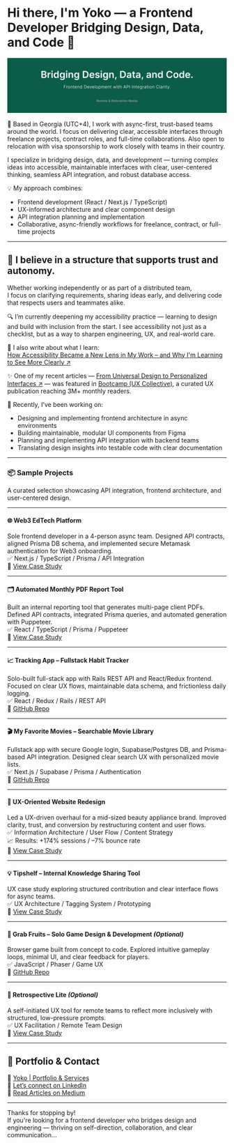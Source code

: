 # Hi there, I'm Yoko — a Frontend Developer Bridging Design, Data, and Code 👋

![cover-image](./images/center-bg-min.png)

🚀 Based in Georgia (UTC+4), I work with async-first, trust-based teams around the world. I focus on delivering clear, accessible interfaces through freelance projects, contract roles, and full-time collaborations. Also open to relocation with visa sponsorship to work closely with teams in their country.

I specialize in bridging design, data, and development — turning complex ideas into accessible, maintainable interfaces with clear, user-centered thinking, seamless API integration, and robust database access.  


💡 My approach combines:

- Frontend development (React / Next.js / TypeScript)
- UX-informed architecture and clear component design
- API integration planning and implementation
- Collaborative, async-friendly workflows for freelance, contract, or full-time projects

---

## 🌿 I believe in a structure that supports trust and autonomy.

Whether working independently or as part of a distributed team,  
I focus on clarifying requirements, sharing ideas early, and delivering code that respects users and teammates alike.

🔍 I’m currently deepening my accessibility practice — learning to design and build with inclusion from the start. I see accessibility not just as a checklist, but as a way to sharpen engineering, UX, and real-world care.

📖 I also write about what I learn:  
[How Accessibility Became a New Lens in My Work – and Why I'm Learning to See More Clearly ↗](https://medium.com/@yokoworks.dev/how-accessibility-became-a-new-lens-in-my-work-and-why-im-learning-to-see-more-clearly-5f7e2a6d5cc5)

✨ One of my recent articles — [From Universal Design to Personalized Interfaces ↗](https://medium.com/@yokoworks.dev/from-universal-design-to-personalized-interfaces-rethinking-accessibility-3f0d9b31150b) — was featured in [Bootcamp (UX Collective)](https://bootcamp.uxdesign.cc), a curated UX publication reaching 3M+ monthly readers.




🧠 Recently, I’ve been working on:

- Designing and implementing frontend architecture in async environments  
- Building maintainable, modular UI components from Figma  
- Planning and implementing API integration with backend teams  
- Translating design insights into testable code with clear documentation  

---

### 📦 Sample Projects

A curated selection showcasing API integration, frontend architecture, and user-centered design.

---

#### 🌐 Web3 EdTech Platform  
Sole frontend developer in a 4-person async team. Designed API contracts, aligned Prisma DB schema, and implemented secure Metamask authentication for Web3 onboarding.  
✅ Next.js / TypeScript / Prisma / API Integration  
🔗 [View Case Study](https://abiding-snap-e4c.notion.site/Web3-EdTech-Platform-Freelance-UX-Focused-Frontend-215994322fd5805abb2efcdd9afd042d?pvs=143)

---

#### 🗂️ Automated Monthly PDF Report Tool  
Built an internal reporting tool that generates multi-page client PDFs. Defined API contracts, integrated Prisma queries, and automated generation with Puppeteer.  
✅ React / TypeScript / Prisma / Puppeteer  
🔗 [View Case Study](https://abiding-snap-e4c.notion.site/Automated-Monthly-PDF-Report-Tool-232994322fd580f997a5ce5d05c44795)

---

#### 📈 Tracking App – Fullstack Habit Tracker  
Solo-built full-stack app with Rails REST API and React/Redux frontend. Focused on clear UX flows, maintainable data schema, and frictionless daily logging.  
✅ React / Redux / Rails / REST API  
🔗 [GitHub Repo](https://github.com/yoko-vicky/Tracking-App-with-React-Redux)

---

#### 🎬 My Favorite Movies – Searchable Movie Library  
Fullstack app with secure Google login, Supabase/Postgres DB, and Prisma-based API integration. Designed clear search UX with personalized movie lists.  
✅ Next.js / Supabase / Prisma / Authentication  
🔗 [GitHub Repo](https://github.com/yoko-vicky/MyFavoriteMovies)

---

#### 🧩 UX-Oriented Website Redesign  
Led a UX-driven overhaul for a mid-sized beauty appliance brand. Improved clarity, trust, and conversion by restructuring content and user flows.  
✅ Information Architecture / User Flow / Content Strategy  
📈 Results: +174% sessions / –7% bounce rate  
🔗 [View Case Study](https://abiding-snap-e4c.notion.site/UX-Oriented-Website-Redesign-for-a-Beauty-Appliance-Brand-215994322fd581c9baa0c654756bc1c2?pvs=143)

---

#### 💡 Tipshelf – Internal Knowledge Sharing Tool  
UX case study exploring structured contribution and clear interface flows for async teams.  
✅ UX Architecture / Tagging System / Prototyping  
🔗 [View Case Study](https://abiding-snap-e4c.notion.site/Tipshelf-UX-Case-Study-215994322fd581be9112cd4174f4ae3d)

---

#### 🍓 Grab Fruits – Solo Game Design & Development *(Optional)*  
Browser game built from concept to code. Explored intuitive gameplay loops, minimal UI, and clear feedback for players.  
✅ JavaScript / Phaser / Game UX  
🔗 [GitHub Repo](https://github.com/yoko-vicky/Glab-Fruits)

---

#### 🪷 Retrospective Lite *(Optional)*  
A self-initiated UX tool for remote teams to reflect more inclusively with structured, low-pressure prompts.  
✅ UX Facilitation / Remote Team Design  
🔗 [View Case Study](https://abiding-snap-e4c.notion.site/Retrospective-Lite-A-Gentle-Canvas-for-Reflection-in-Remote-Teams-215994322fd581f0ae9af6011f6d9aff)

---

## 📘 Portfolio & Contact

🧭 [Yoko | Portfolio & Services](https://www.yokoworks.dev/)  
💬 [Let’s connect on LinkedIn](https://www.linkedin.com/in/yoko-vicky/)  
📰 [Read Articles on Medium](https://medium.com/@yokoworks.dev)

---

Thanks for stopping by!  
If you're looking for a frontend developer who bridges design and engineering — thriving on self-direction, collaboration, and clear communication...
